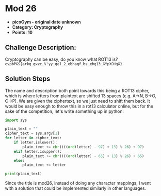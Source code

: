 # Mod 26
- **picoGym - original date unknown**
- **Category: Cryptography**
- **Points: 10**

## Challenge Description:
Cryptography can be easy, do you know what ROT13 is? 
```cvpbPGS{arkg_gvzr_V'yy_gel_2_ebhaqf_bs_ebg13_GYpXOHqX}```

## Solution Steps
The name and description both point towards this being a ROT13 cipher, which is where letters from plaintext are shifted 13 spaces (e.g. A->N, B->O, C->P). We are given the ciphertext, so we just need to shift them back.
It would be easy enough to throw this in a rot13 calculator online, but for the sake of the competition, let's write something up in python:

```python
import sys

plain_text = ""
cipher_text = sys.argv[1]
for letter in cipher_text:
    if letter.islower():
        plain_text += chr((((ord(letter) - 97) + 13) % 26) + 97)
    elif letter.isupper():
        plain_text += chr((((ord(letter) - 65) + 13) % 26) + 65)
    else:
        plain_text += letter

print(plain_text)
```

Since the title is mod26, instead of doing any character mappings, I went with a solution that could be implemented similarly in other languages.
